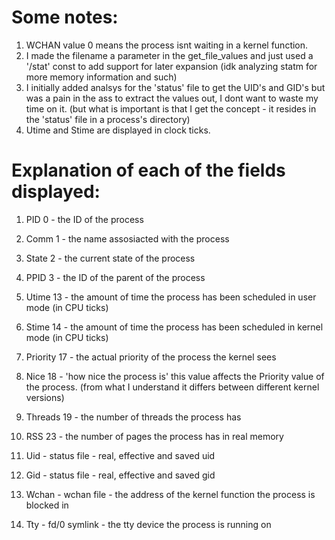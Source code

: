 # Some notes:

1. WCHAN value 0 means the process isnt waiting in a kernel function.
2. I made the filename a parameter in the get_file_values and just used a '/stat' const to add support for later expansion (idk analyzing statm for more memory information and such)
3. I initially added analsys for the 'status' file to get the UID's and GID's but was a pain in the ass to extract the values out, I dont want to waste my time on it. (but what is important is that I get the concept - it resides in the 'status' file in a process's directory)
4. Utime and Stime are displayed in clock ticks.



# Explanation of each of the fields displayed:

1. PID 0 - the ID of the process
2. Comm 1 - the name assosiacted with the process
3. State 2 - the current state of the process
4. PPID 3 - the ID of the parent of the process
5. Utime 13 - the amount of time the process has been scheduled in user mode (in CPU ticks)
6. Stime 14 - the amount of time the process has been scheduled in kernel mode (in CPU ticks)
7. Priority 17 - the actual priority of the process the kernel sees
8. Nice 18 - 'how nice the process is' this value affects the Priority value of the process. (from what I understand it differs between different kernel versions)
9. Threads 19 - the number of threads the process has
10. RSS 23 - the number of pages the process has in real memory


11. Uid - status file - real, effective and saved uid
12. Gid - status file - real, effective and saved gid
13. Wchan - wchan file - the address of the kernel function the process is blocked in
14. Tty - fd/0 symlink - the tty device the process is running on

